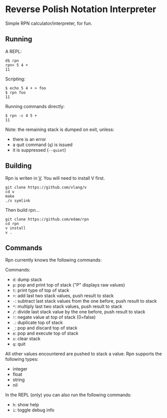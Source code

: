 Reverse Polish Notation Interpreter
====================

Simple RPN calculator/interpreter, for fun.

Running
-------

A REPL:

```
d$ rpn
rpn> 5 4 +
11
```

Scripting:

```
$ echo 5 4 + > foo
$ rpn foo
11
```

Running commands directly:

```
$ rpn -c 4 5 +
11
```

Note: the remaining stack is dumped on exit, unless:
* there is an error
* a quit command (`q`) is issued
* it is suppressed (`--quiet`)

Building
--------

Rpn is writen in [V](http://vlang.io).  You will need to install V first.

```
git clone https://github.com/vlang/v
cd v
make
./v symlink
```

Then build rpn...

``` Shell
git clone https://github.com/edam/rpn
cd rpn
v install
v .
```

Commands
--------

Rpn currently knows the following commands:

Commands:
* `d`: dump stack
* `p`: pop and print top of stack ("P" displays raw values)
* `t`: print type of top of stack
* `+`: add last two stack values, push result to stack
* `-`: subtract last stack values from the one before, push result to stack
* `*`: multiply last two stack values, push result to stack
* `/`: divide last stack value by the one before, push result to stack
* `!`: negate value at top of stack (0=false)
* `.`: duplicate top of stack
* `_`: pop and discard top of stack
* `e`: pop and execute top of stack
* `x`: clear stack
* `q`: quit

All other values encountered are pushed to stack a value.  Rpn supports the
following types:
* integer
* float
* string
* nil

In the REPL (only) you can also run the following commands:
* `h`: show help
* `i`: toggle debug info
